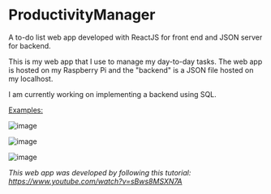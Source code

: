 # ProductivityManager

A to-do list web app developed with ReactJS for front end and JSON server for backend. 

This is my web app that I use to manage my day-to-day tasks. The web app is hosted on my Raspberry Pi and the "backend" is a JSON file hosted on my localhost. 

I am currently working on implementing a backend using SQL. 

<ins>Examples:</ins>

![image](https://user-images.githubusercontent.com/87585163/133205157-314a6f02-f051-4891-89aa-2dae26a85e02.png)

![image](https://user-images.githubusercontent.com/87585163/133205765-80351c82-dca6-4821-aa37-1096acf9a216.png)

![image](https://user-images.githubusercontent.com/87585163/133205802-03110ab7-8b4f-4c0c-b208-695913e505d6.png)

*This web app was developed by following this tutorial: https://www.youtube.com/watch?v=sBws8MSXN7A*

